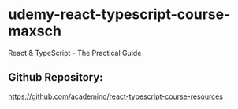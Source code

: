 # udemy-react-typescript-course-maxsch
 React & TypeScript - The Practical Guide

## Github Repository:
https://github.com/academind/react-typescript-course-resources
